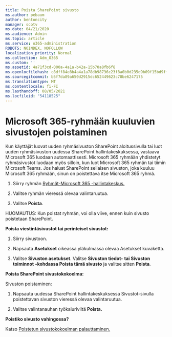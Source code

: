 ```yaml
---
title: Poista SharePoint sivusto
ms.author: pebaum
author: bentoncity
manager: scotv
ms.date: 04/21/2020
ms.audience: Admin
ms.topic: article
ms.service: o365-administration
ROBOTS: NOINDEX, NOFOLLOW
localization_priority: Normal
ms.collection: Adm_O365
ms.custom: ''
ms.assetid: 4a71f3cd-000a-4a1a-b42a-15b70a8fb6f8
ms.openlocfilehash: c8dff84e8b4a4a1a78db98736c23f8a0b0d235d9b09f15bd9ff770785badb4f2
ms.sourcegitcommit: b5f7da89a650d2915dc652449623c78be6247175
ms.translationtype: MT
ms.contentlocale: fi-FI
ms.lasthandoff: 08/05/2021
ms.locfileid: "54118525"
---
```

# <a name="delete-sites-that-belong-to-a-microsoft-365-group"></a>Microsoft 365-ryhmään kuuluvien sivustojen poistaminen

Kun käyttäjät luovat uuden ryhmäsivuston SharePoint aloitussivulla tai luot uuden ryhmäsivuston uudessa SharePoint hallintakeskuksessa, vastaava Microsoft 365 luodaan automaattisesti. Microsoft 365 ryhmään yhdistetyt ryhmäsivustot luodaan myös silloin, kun luot Microsoft 365 ryhmän tai tiimin Microsoft Teams. Jos haluat SharePoint sellaisen sivuston, joka kuuluu Microsoft 365 ryhmään, sinun on poistettava itse Microsoft 365 ryhmä. 
  
1. Siirry ryhmän [Ryhmät-Microsoft 365 -hallintakeskus.](https://portal.office.com/adminportal/home#/groups)
    
2. Valitse ryhmän vieressä olevaa valintaruutua.
    
3. Valitse **Poista**.
    
HUOMAUTUS: Kun poistat ryhmän, voi olla viive, ennen kuin sivusto poistetaan SharePoint.
  
**Poista viestintäsivustot tai perinteiset sivustot:**

1. Siirry sivustoon.
  
2. Napsauta **Asetukset** oikeassa yläkulmassa olevaa Asetukset kuvaketta. 
  
3. Valitse **Sivuston asetukset**. Valitse **Sivuston tiedot-** **tai Sivuston toiminnot** **-kohdassa Poista tämä sivusto** ja valitse sitten **Poista**.
  
**Poista SharePoint sivustokokoelma:**

Sivuston poistaminen:
  
1. Napsauta uudessa SharePoint hallintakeskuksessa Sivustot-sivulla poistettavan sivuston  vieressä olevaa valintaruutua. 
    
2. Valitse valintanauhan työkaluriviltä **Poista.**
    
**Poistiko sivusto vahingossa?**

Katso [Poistetun sivustokokoelman palauttaminen.](https://go.microsoft.com/fwlink/?linkid=867660)
  

